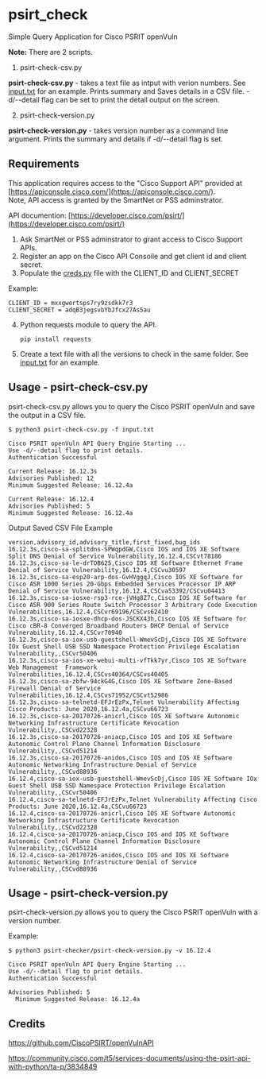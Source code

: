 # psirt_check
Simple Query Application for Cisco PSRIT openVuln

**Note:** There are 2 scripts.
1. psirt-check-csv.py 

**psirt-check-csv.py** - takes a text file as intput with verion numbers. See [input.txt](https://gitlab.com/ochohan/ciscosupportapi/-/raw/master/psirt-checker/input.txt) for an example. Prints summary and Saves details in a CSV file. -d/--detail flag can be set to print the detail output on the screen.

2. psirt-check-version.py

**psirt-check-version.py** - takes version number as a command line argument. Prints the summary and details if -d/--detail flag is set.


## Requirements
This application requires access to the "Cisco Support API" provided at [https://apiconsole.cisco.com/](https://apiconsole.cisco.com/).  
Note, API access is granted by the SmartNet or PSS adminstrator.   

API documention: [https://developer.cisco.com/psirt/](https://developer.cisco.com/psirt/)

1. Ask SmartNet or PSS adminstrator to grant access to Cisco Support APIs. 
2. Register an app on the Cisco API Consoile and get client id and client secret.
3. Populate the [creds.py](https://gitlab.com/ochohan/ciscosupportapi/-/raw/master/psirt-checker/creds.py) file with the CLIENT_ID and CLIENT_SECRET

Example:
```
CLIENT_ID = mxxgwertsps7ry9zsdkk7r3
CLIENT_SECRET = adqB3jegsvbYbJfcx27As5au
```

4. Python requests module to query the API. 

   `pip install requests`

5. Create a text file with all the versions to check in the same folder. See [input.txt](https://gitlab.com/ochohan/ciscosupportapi/-/raw/master/psirt-checker/input.txt) for an example.

## Usage - psirt-check-csv.py 
psirt-check-csv.py allows you to query the Cisco PSRIT openVuln and save the output in a CSV file.

```
$ python3 psirt-check-csv.py -f input.txt

Cisco PSRIT openVuln API Query Engine Starting ...
Use -d/--detail flag to print details.
Authentication Successful

Current Release: 16.12.3s
Advisories Published: 12
Minimum Suggested Release: 16.12.4a

Current Release: 16.12.4
Advisories Published: 5
Minimum Suggested Release: 16.12.4a
```

Output Saved CSV File Example 
```
version,advisory_id,advisory_title,first_fixed,bug_ids
16.12.3s,cisco-sa-splitdns-SPWqpdGW,Cisco IOS and IOS XE Software Split DNS Denial of Service Vulnerability,16.12.4,CSCvt78186
16.12.3s,cisco-sa-le-drTOB625,Cisco IOS XE Software Ethernet Frame Denial of Service Vulnerability,16.12.4,CSCvu30597
16.12.3s,cisco-sa-esp20-arp-dos-GvHVggqJ,Cisco IOS XE Software for Cisco ASR 1000 Series 20-Gbps Embedded Services Processor IP ARP Denial of Service Vulnerability,16.12.4,CSCva53392/CSCvu04413
16.12.3s,cisco-sa-iosxe-rsp3-rce-jVHg8Z7c,Cisco IOS XE Software for Cisco ASR 900 Series Route Switch Processor 3 Arbitrary Code Execution Vulnerabilities,16.12.4,CSCvr69196/CSCvs62410
16.12.3s,cisco-sa-iosxe-dhcp-dos-JSCKX43h,Cisco IOS XE Software for Cisco cBR-8 Converged Broadband Routers DHCP Denial of Service Vulnerability,16.12.4,CSCvr70940
16.12.3s,cisco-sa-iox-usb-guestshell-WmevScDj,Cisco IOS XE Software IOx Guest Shell USB SSD Namespace Protection Privilege Escalation Vulnerability,,CSCvr50406
16.12.3s,cisco-sa-ios-xe-webui-multi-vfTkk7yr,Cisco IOS XE Software Web Management  Framework Vulnerabilities,16.12.4,CSCvs40364/CSCvs40405
16.12.3s,cisco-sa-zbfw-94ckG4G,Cisco IOS XE Software Zone-Based Firewall Denial of Service Vulnerabilities,16.12.4,CSCvs71952/CSCvt52986
16.12.3s,cisco-sa-telnetd-EFJrEzPx,Telnet Vulnerability Affecting Cisco Products: June 2020,16.12.4a,CSCvu66723
16.12.3s,cisco-sa-20170726-anicrl,Cisco IOS XE Software Autonomic Networking Infrastructure Certificate Revocation Vulnerability,,CSCvd22328
16.12.3s,cisco-sa-20170726-aniacp,Cisco IOS and IOS XE Software Autonomic Control Plane Channel Information Disclosure Vulnerability,,CSCvd51214
16.12.3s,cisco-sa-20170726-anidos,Cisco IOS and IOS XE Software Autonomic Networking Infrastructure Denial of Service Vulnerability,,CSCvd88936
16.12.4,cisco-sa-iox-usb-guestshell-WmevScDj,Cisco IOS XE Software IOx Guest Shell USB SSD Namespace Protection Privilege Escalation Vulnerability,,CSCvr50406
16.12.4,cisco-sa-telnetd-EFJrEzPx,Telnet Vulnerability Affecting Cisco Products: June 2020,16.12.4a,CSCvu66723
16.12.4,cisco-sa-20170726-anicrl,Cisco IOS XE Software Autonomic Networking Infrastructure Certificate Revocation Vulnerability,,CSCvd22328
16.12.4,cisco-sa-20170726-aniacp,Cisco IOS and IOS XE Software Autonomic Control Plane Channel Information Disclosure Vulnerability,,CSCvd51214
16.12.4,cisco-sa-20170726-anidos,Cisco IOS and IOS XE Software Autonomic Networking Infrastructure Denial of Service Vulnerability,,CSCvd88936
```

## Usage - psirt-check-version.py
psirt-check-version.py allows you to query the Cisco PSRIT openVuln with a version number.

Example:
```
$ python3 psirt-checker/psirt-check-version.py -v 16.12.4

Cisco PSRIT openVuln API Query Engine Starting ...
Use -d/--detail flag to print details.
Authentication Successful

Advisories Published: 5
  Minimum Suggested Release: 16.12.4a
```

## Credits
https://github.com/CiscoPSIRT/openVulnAPI

https://community.cisco.com/t5/services-documents/using-the-psirt-api-with-python/ta-p/3834849
